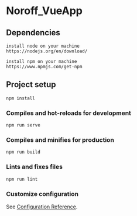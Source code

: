 # Noroff_VueApp

## Dependencies
```
install node on your machine
https://nodejs.org/en/download/

install npm on your machine
https://www.npmjs.com/get-npm

```

## Project setup
```
npm install
```

### Compiles and hot-reloads for development
```
npm run serve
```

### Compiles and minifies for production
```
npm run build
```

### Lints and fixes files
```
npm run lint
```

### Customize configuration
See [Configuration Reference](https://cli.vuejs.org/config/).
